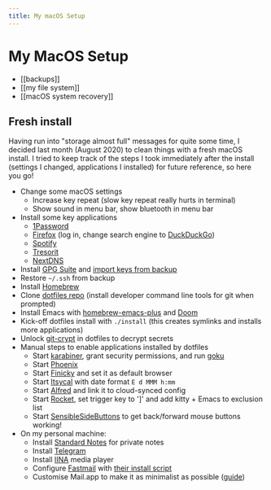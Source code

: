 ```yaml
---
title: My macOS Setup
---
```


# My MacOS Setup

* [[backups]]
* [[my file system]]
* [[macOS system recovery]]

## Fresh install

Having run into "storage almost full" messages for quite some time, I decided
last month (August 2020) to clean things with a fresh macOS install. I tried to
keep track of the steps I took immediately after the install (settings I
changed, applications I installed) for future reference, so here you go!

* Change some macOS settings
  * Increase key repeat (slow key repeat really hurts in terminal)
  * Show sound in menu bar, show bluetooth in menu bar
* Install some key applications
  * [1Password](https://1password.com)
  * [Firefox](https://www.mozilla.org/en-US/firefox/new/) (log in, change search
    engine to [DuckDuckGo](https://duckduckgo.com))
  * [Spotify](https://www.spotify.com/)
  * [Tresorit](https://tresorit.com)
  * [NextDNS](https://nextdns.io)
* Install [GPG Suite](https://gpgtools.org) and [import keys from
  backup](https://msol.io/blog/tech/back-up-your-pgp-keys-with-gpg/)
* Restore `~/.ssh` from backup
* Install [Homebrew](https://brew.sh/)
* Clone [dotfiles repo](https://git.sr.ht/~idmyn/dotfiles) (install developer
  command line tools for git when prompted)
* Install Emacs with
  [homebrew-emacs-plus](https://github.com/d12frosted/homebrew-emacs-plus) and
  [Doom](https://github.com/hlissner/doom-emacs)
* Kick-off dotfiles install with `./install` (this creates symlinks and installs
  more applications)
* Unlock [git-crypt](https://www.agwa.name/projects/git-crypt/) in dotfiles to
  decrypt secrets
* Manual steps to enable applications installed by dotfiles
  * Start [karabiner](https://karabiner-elements.pqrs.org/), grant security
    permissions, and run [goku](https://github.com/yqrashawn/GokuRakuJoudo)
  * Start [Phoenix](https://github.com/kasper/phoenix)
  * Start [Finicky](https://github.com/johnste/finicky) and set it as default
    browser
  * Start [Itsycal](https://www.mowglii.com/itsycal/) with date format `E d MMM
    h:mm`
  * Start [Alfred](https://www.alfredapp.com/) and link it to cloud-synced
    config
  * Start [Rocket](https://matthewpalmer.net/rocket/), set trigger key to ']'
  and add kitty + Emacs to exclusion list
  * Start [SensibleSideButtons](https://sensible-side-buttons.archagon.net) to
    get back/forward mouse buttons working!
* On my personal machine:
  * Install [Standard Notes](https://standardnotes.org) for private notes
  * Install [Telegram](https://telegram.org)
  * Install [IINA](https://iina.io) media player
  * Configure [Fastmail](https://www.fastmail.com/) with [their install
    script](https://www.fastmail.com/help/clients/mac.html)
  * Customise Mail.app to make it as minimalist as possible
    ([guide](https://manuelmoreale.com/emails))
